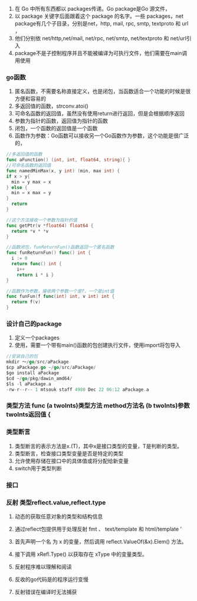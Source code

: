 1. 在 Go 中所有东西都以 packages传递。Go package是Go 源文件，
2. 以 package 关键字后面跟着这个 package 的名字。一些 packages，net package有几个子目录，分别是net，http, mail, rpc, smtp, textproto 和 url ，
3. 他们分别依 net/http,net/mail, net/rpc, net/smtp, net/textproto 和 net/url引入
4. package不是子控制程序并且不能被编译为可执行文件，他们需要在main调用使用


### go函数
1. 匿名函数，不需要名称直接定义，也是闭包，当函数适合一个功能的时候是很方便和容易的
2. 多返回值的函数，strconv.atoi()
3. 可命名函数的返回值，虽然没有使用return进行返回，但是会根据顺序返回
4. 参数为指针的函数，返回值为指针的函数
5. 闭包，一个函数的返回值是一个函数
6. 函数作为参数：Go函数可以接收另一个Go函数作为参数，这个功能是很广泛的，
```go
//多返回值的函数
func aFunction() (int, int, float64, string){ }
//可命名函数的返回值
func namedMinMax(x, y int) (min, max int) {
if x > y{
  min = y max = x
} else {
  min = x max = y
}
  return
}

//这个方法接收一个参数为指针的值
func getPtr(v *float64) float64 {
  return *v * *v
}

//函数闭包，funReturnFun()函数返回一个匿名函数
func funReturnFun() func() int {
  i := 0
  return func() int {
    i++
    return i * i }
}

//函数作为参数，接收两个参数一个是f，一个是int值
func funFun(f func(int) int, v int) int {
  return f(v)
}
```

### 设计自己的package
1. 定义一个packages
2. 使用，需要一个带有main()函数的包创建执行文件，使用import将包导入


```go
//安装自己的包
mkdir ～/go/src/aPackage
$cp aPackage.go ~/go/src/aPackage/
$go install aPackage
$cd ~/go/pkg/dawin_amd64/
$ls -l aPackage.a
-rw-r--r-- 1 mtsouk staff 4980 Dec 22 06:12 aPackage.a
```

### 类型方法  func (a twoInts)类型方法 method方法名 (b twoInts)参数 twoInts返回值 {
### 类型断言
1. 类型断言的表示方法是x.(T)，其中x是接口类型的变量，T是判断的类型。
2. 类型断言，检查接口类型变量是否是特定的类型
3. 允许使用存储在接口中的具体值或将分配给新变量
4. switch用于类型判断

### 接口
### 反射  类型reflect.value,reflect.type
1. 动态的获取任意对象的类型和结构信息
2. 通过reflect包提供用于处理反射    fmt 、 text/template 和 html/template ’
3. 首先声明一个名 为 x 的变量，然后调用 reflect.ValueOf(&x).Elem() 方法。
4. 接下调用 xRefl.Type() 以获取存在 xType 中的变量类型。

1. 反射程序难以理解和阅读
2. 反收的go代码是的程序运行变慢
3. 反射错误在编译时无法捕获



